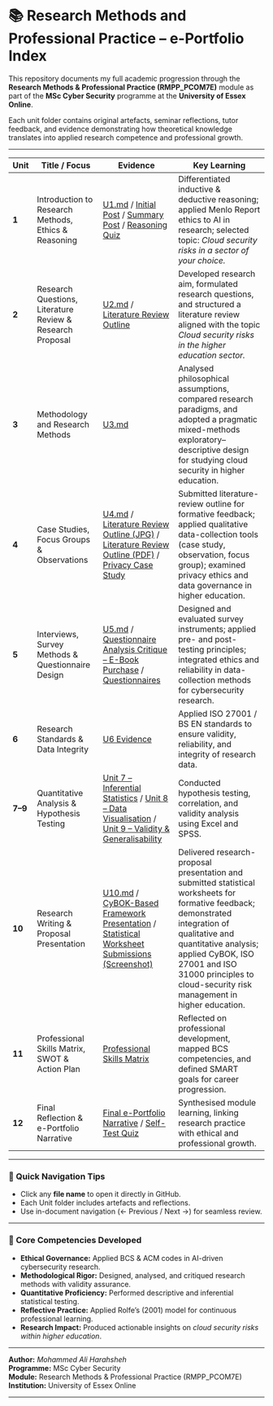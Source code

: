 # 📚 **Research Methods and Professional Practice – e-Portfolio Index**

This repository documents my full academic progression through the **Research Methods & Professional Practice (RMPP_PCOM7E)** module as part of the **MSc Cyber Security** programme at the **University of Essex Online**.

Each unit folder contains original artefacts, seminar reflections, tutor feedback, and evidence demonstrating how theoretical knowledge translates into applied research competence and professional growth.

---

| Unit | Title / Focus | Evidence | Key Learning |
|------|----------------|-----------|---------------|
| **1** | Introduction to Research Methods, Ethics & Reasoning | [U1.md](unit01/U1.md) / [Initial Post](unit01/Initial%20Post.jpg) / [Summary Post](unit01/Summary%20Post.jpg) / [Reasoning Quiz](unit01/Reasoning%20Quiz.jpg) | Differentiated inductive & deductive reasoning; applied Menlo Report ethics to AI in research; selected topic: *Cloud security risks in a sector of your choice.* |
| **2** | Research Questions, Literature Review & Research Proposal | [U2.md](unit02/U2.md) / [Literature Review Outline](unit02/Literature%20Review%20Outline.md) | Developed research aim, formulated research questions, and structured a literature review aligned with the topic *Cloud security risks in the higher education sector.* |
| **3** | Methodology and Research Methods | [U3.md](unit03/U3.md) | Analysed philosophical assumptions, compared research paradigms, and adopted a pragmatic mixed-methods exploratory–descriptive design for studying cloud security in higher education. |
| **4** | Case Studies, Focus Groups & Observations | [U4.md](unit04/U4.md) / [Literature Review Outline (JPG)](unit04/Literature%20Review%20Outline.jpg) / [Literature Review Outline (PDF)](unit04/Literature%20Review%20Outline.pdf) / [Privacy Case Study](unit04/Privcy%20case%20study%20.md) | Submitted literature-review outline for formative feedback; applied qualitative data-collection tools (case study, observation, focus group); examined privacy ethics and data governance in higher education. |
| **5** | Interviews, Survey Methods & Questionnaire Design | [U5.md](unit05/U5.md) / [Questionnaire Analysis Critique – E-Book Purchase](unit05/Questionnaire%20Analysis%20Critique%20E-Book%20Purch.md) / [Questionnaires](unit05/Questionnaires.md) | Designed and evaluated survey instruments; applied pre- and post-testing principles; integrated ethics and reliability in data-collection methods for cybersecurity research. |
| **6** | Research Standards & Data Integrity | [U6 Evidence](unit06/U6_evidence_Security_Standards.md) | Applied ISO 27001 / BS EN standards to ensure validity, reliability, and integrity of research data. |
| **7–9** | Quantitative Analysis & Hypothesis Testing | [Unit 7 – Inferential Statistics](unit07_09/Unit7_Inferential_Statistics_and_....docx) / [Unit 8 – Data Visualisation](unit07_09/Unit8_Data_Analysis_and_Visual....docx) / [Unit 9 – Validity & Generalisability](unit07_09/Unit9_Validity_and_Generalisabi....docx) | Conducted hypothesis testing, correlation, and validity analysis using Excel and SPSS. |
| **10** | Research Writing & Proposal Presentation | [U10.md](unit10/U10.md) / [CyBOK-Based Framework Presentation](unit10/A%20CyBOK-Based%20Framework%20for%20Managing%20Cloud%20Security%20Risks%20in%20Higher%20Education%20Institutions.pptx) / [Statistical Worksheet Submissions (Screenshot)](unit10/Statistical%20Worksheet%20Submissions.jpg) | Delivered research-proposal presentation and submitted statistical worksheets for formative feedback; demonstrated integration of qualitative and quantitative analysis; applied CyBOK, ISO 27001 and ISO 31000 principles to cloud-security risk management in higher education. |
| **11** | Professional Skills Matrix, SWOT & Action Plan | [Professional Skills Matrix](unit11/Professional%20Skills%20Matrix.pdf) | Reflected on professional development, mapped BCS competencies, and defined SMART goals for career progression. |
| **12** | Final Reflection & e-Portfolio Narrative | [Final e-Portfolio Narrative](unit12/e-Portfolio.md) / [Self-Test Quiz](unit12/Self%20Test%20Quiz.jpg) | Synthesised module learning, linking research practice with ethical and professional growth. |

---

### 🧭 Quick Navigation Tips
- Click any **file name** to open it directly in GitHub.  
- Each Unit folder includes artefacts and reflections.  
- Use in-document navigation (← Previous / Next →) for seamless review.  

---

### 🧠 Core Competencies Developed
- **Ethical Governance:** Applied BCS & ACM codes in AI-driven cybersecurity research.  
- **Methodological Rigor:** Designed, analysed, and critiqued research methods with validity assurance.  
- **Quantitative Proficiency:** Performed descriptive and inferential statistical testing.  
- **Reflective Practice:** Applied Rolfe’s (2001) model for continuous professional learning.  
- **Research Impact:** Produced actionable insights on *cloud security risks within higher education*.  

---

**Author:** *Mohammed Ali Harahsheh*  
**Programme:** MSc Cyber Security  
**Module:** Research Methods & Professional Practice (RMPP_PCOM7E)  
**Institution:** University of Essex Online  

---
